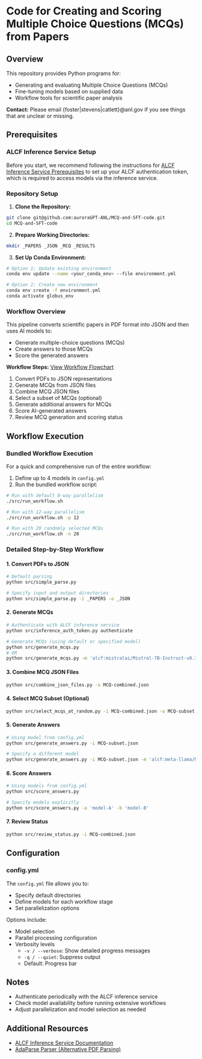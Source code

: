 # Code for Creating and Scoring Multiple Choice Questions (MCQs) from Papers

## Overview

This repository provides Python programs for:
* Generating and evaluating Multiple Choice Questions (MCQs)
* Fine-tuning models based on supplied data
* Workflow tools for scientific paper analysis

**Contact:** Please email {foster|stevens|catlett}@anl.gov if you see things that are unclear or missing.

## Prerequisites

### ALCF Inference Service Setup
Before you start, we recommend following the instructions for [ALCF Inference Service Prerequisites](https://github.com/argonne-lcf/inference-endpoints?tab=readme-ov-file#%EF%B8%8F-prerequisites) to set up your ALCF authentication token, which is required to access models via the inference service.

### Repository Setup

1. **Clone the Repository:**
```bash
git clone git@github.com:auroraGPT-ANL/MCQ-and-SFT-code.git
cd MCQ-and-SFT-code
```

2. **Prepare Working Directories:**
```bash
mkdir _PAPERS _JSON _MCQ _RESULTS
```

3. **Set Up Conda Environment:**
```bash
# Option 1: Update existing environment
conda env update --name <your_conda_env> --file environment.yml

# Option 2: Create new environment
conda env create -f environment.yml
conda activate globus_env
```

### Workflow Overview

This pipeline converts scientific papers in PDF format into JSON and then uses AI models to:
* Generate multiple-choice questions (MCQs)
* Create answers to those MCQs
* Score the generated answers

**Workflow Steps:**
[View Workflow Flowchart](https://github.com/auroraGPT-ANL/MCQ-and-SFT-code/blob/CeC/MCQ-Workflow.png)

1. Convert PDFs to JSON representations
2. Generate MCQs from JSON files
3. Combine MCQ JSON files
4. Select a subset of MCQs (optional)
5. Generate additional answers for MCQs
6. Score AI-generated answers
7. Review MCQ generation and scoring status

## Workflow Execution

### Bundled Workflow Execution

For a quick and comprehensive run of the entire workflow:

1. Define up to 4 models in `config.yml`
2. Run the bundled workflow script:

```bash
# Run with default 8-way parallelism
./src/run_workflow.sh

# Run with 12-way parallelism
./src/run_workflow.sh -p 12

# Run with 20 randomly selected MCQs
./src/run_workflow.sh -n 20
```

### Detailed Step-by-Step Workflow

#### 1. Convert PDFs to JSON
```bash
# Default parsing
python src/simple_parse.py

# Specify input and output directories
python src/simple_parse.py -i _PAPERS -o _JSON
```

#### 2. Generate MCQs
```bash
# Authenticate with ALCF inference service
python src/inference_auth_token.py authenticate

# Generate MCQs (using default or specified model)
python src/generate_mcqs.py
# OR
python src/generate_mcqs.py -m 'alcf:mistralai/Mistral-7B-Instruct-v0.3'
```

#### 3. Combine MCQ JSON Files
```bash
python src/combine_json_files.py -o MCQ-combined.json
```

#### 4. Select MCQ Subset (Optional)
```bash
python src/select_mcqs_at_random.py -i MCQ-combined.json -o MCQ-subset.json -n 17
```

#### 5. Generate Answers
```bash
# Using model from config.yml
python src/generate_answers.py -i MCQ-subset.json

# Specify a different model
python src/generate_answers.py -i MCQ-subset.json -m 'alcf:meta-llama/Meta-Llama-3-70B-Instruct'
```

#### 6. Score Answers
```bash
# Using models from config.yml
python src/score_answers.py

# Specify models explicitly
python src/score_answers.py -a 'model-A' -b 'model-B'
```

#### 7. Review Status
```bash
python src/review_status.py -i MCQ-combined.json
```

## Configuration

### config.yml

The `config.yml` file allows you to:
- Specify default directories
- Define models for each workflow stage
- Set parallelization options

Options include:
- Model selection
- Parallel processing configuration
- Verbosity levels
  - `-v / --verbose`: Show detailed progress messages
  - `-q / --quiet`: Suppress output
  - Default: Progress bar

## Notes

- Authenticate periodically with the ALCF inference service
- Check model availability before running extensive workflows
- Adjust parallelization and model selection as needed

## Additional Resources

- [ALCF Inference Service Documentation](https://github.com/argonne-lcf/inference-endpoints)
- [AdaParse Parser (Alternative PDF Parsing)](https://github.com/7shoe/AdaParse/tree/main)

